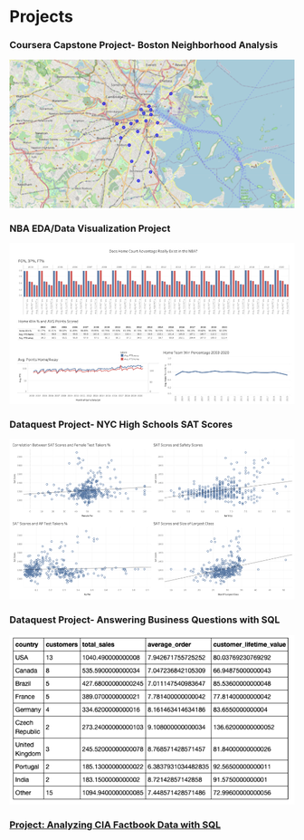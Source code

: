 # Projects

### **Coursera Capstone Project- Boston Neighborhood Analysis**
[<img src="https://raw.githubusercontent.com/bigsunn97/Coursera_Capstone/main/images/Screen%20Shot%202021-02-02%20at%202.55.52%20PM.png">](https://github.com/bigsunn97/Coursera_Capstone)

### **NBA EDA/Data Visualization Project**

[<img src="https://raw.githubusercontent.com/sunnyyan97/sunnyyan97.github.io/main/Regional%204.001.jpeg">](https://github.com/sunnyyan97/NBA-EDA-and-Data-Visualization-Project)

### **Dataquest Project- NYC High Schools SAT Scores**

[<img src="https://raw.githubusercontent.com/sunnyyan97/sunnyyan97.github.io/main/nychighschool.001.jpeg">](https://github.com/sunnyyan97/NYC-High-Schools)

### **Dataquest Project- Answering Business Questions with SQL**
[<img src="https://raw.githubusercontent.com/sunnyyan97/Answering-Business-Questions-with-SQL/main/Screen%20Shot%202021-02-19%20at%202.59.04%20AM.png">](https://github.com/sunnyyan97/Answering-Business-Questions-with-SQL)

### [Project: Analyzing CIA Factbook Data with SQL](https://github.com/sunnyyan97/CIA-Factbook-Analysis-with-SQL)
